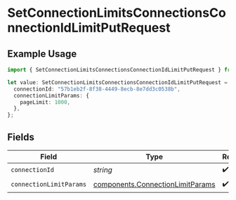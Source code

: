 # SetConnectionLimitsConnectionsConnectionIdLimitPutRequest

## Example Usage

```typescript
import { SetConnectionLimitsConnectionsConnectionIdLimitPutRequest } from "ragie/models/operations";

let value: SetConnectionLimitsConnectionsConnectionIdLimitPutRequest = {
  connectionId: "57b1eb2f-8f38-4449-8ecb-8e7dd3c0538b",
  connectionLimitParams: {
    pageLimit: 1000,
  },
};
```

## Fields

| Field                                                                                | Type                                                                                 | Required                                                                             | Description                                                                          |
| ------------------------------------------------------------------------------------ | ------------------------------------------------------------------------------------ | ------------------------------------------------------------------------------------ | ------------------------------------------------------------------------------------ |
| `connectionId`                                                                       | *string*                                                                             | :heavy_check_mark:                                                                   | N/A                                                                                  |
| `connectionLimitParams`                                                              | [components.ConnectionLimitParams](../../models/components/connectionlimitparams.md) | :heavy_check_mark:                                                                   | N/A                                                                                  |